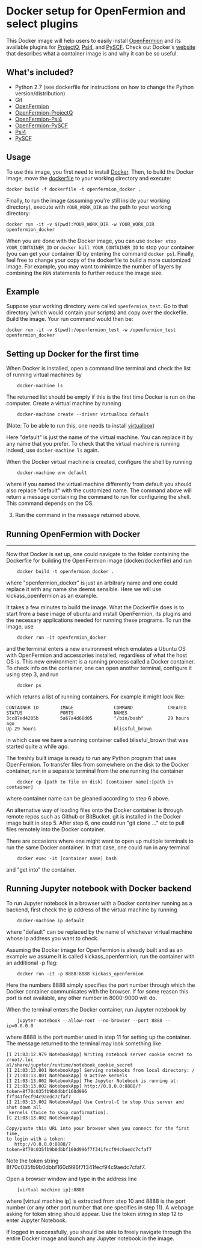 # Docker setup for OpenFermion and select plugins

This Docker image will help users to easily install [OpenFermion](https://github.com/quantumlib/OpenFermion) and its available plugins for [ProjectQ](https://github.com/ProjectQ-Framework/ProjectQ), [Psi4](https://github.com/quantumlib/OpenFermion-Psi4), and [PySCF](https://github.com/quantumlib/OpenFermion-PySCF). Check out Docker's [website](https://www.docker.com/what-container) that describes what a container image is and why it can be so useful.


## What's included?

- Python 2.7 (see dockerfile for instructions on how to change the Python version/distribution)
- Git
- [OpenFermion](https://github.com/quantumlib/OpenFermion)
- [OpenFermion-ProjectQ](https://github.com/quantumlib/OpenFermion-ProjectQ)
- [OpenFermion-Psi4](https://github.com/quantumlib/OpenFermion-Psi4)
- [OpenFermion-PySCF](https://github.com/quantumlib/OpenFermion-PySCF)
- [Psi4](http://www.psicode.org)
- [PySCF](https://github.com/sunqm/pyscf)


## Usage

To use this image, you first need to install [Docker](https://www.docker.com/).
Then, to build the Docker image, move the
[dockerfile](https://github.com/quantumlib/OpenFermion/blob/master/docker/dockerfile)
to your working directory and execute:

```
docker build -f dockerfile -t openfermion_docker .
```

Finally, to run the image (assuming you're still inside your working directory), execute with `YOUR_WORK_DIR` as the path to your working directory:

```
docker run -it -v $(pwd):YOUR_WORK_DIR -w YOUR_WORK_DIR openfermion_docker
```

When you are done with the Docker image, you can use `docker stop
YOUR_CONTAINER_ID` or `docker kill YOUR_CONTAINER_ID` to stop your container
(you can get your container ID by entering the command `docker ps`). Finally,
feel free to change your copy of the dockerfile to build a more customized
image. For example, you may want to minimze the number of layers by combining the `RUN` statements to further reduce the image size.


## Example

Suppose your working directory were called `openfermion_test`. Go to that
directory (which would contain your scripts) and copy over the dockefile. Build the image. Your run command would then be:

```
docker run -it -v $(pwd):/openfermion_test -w /openfermion_test openfermion_docker
```


## Setting up Docker for the first time


When Docker is installed, open a command line terminal and check the list of
running virtual machines by

```
	docker-machine ls
```

The returned list should be empty if this is the first time Docker is run on
the computer. Create a virtual machine by running

```
	docker-machine create --driver virtualbox default
```

(Note: To be able to run this, one needs to install [virtualbox](https://www.virtualbox.org/wiki/Downloads))

Here "default" is just the name of the virtual machine. You can replace it by
any name that you prefer. To check that the virtual machine is running indeed,
use `docker-machine ls` again.

When the Docker virtual machine is created, configure the shell by running

```
	docker-machine env default
```

where if you named the virtual machine differently from default you should also
replace "default" with the customized name. The command above will return a
message containing the command to run for configuring the shell. This command
depends on the OS.

3. Run the command in the message returned above.


## Running OpenFermion with Docker
-------------------------------

Now that Docker is set up, one could navigate to the folder containing the
Dockerfile for building the OpenFermion image (docker/dockerfile) and run

```
	docker build -t openfermion_docker .
```

where "openfermion_docker" is just an arbitrary name and one could replace it
with any name she deems sensible. Here we will use kickass_openfermion as an
example.

It takes a few minutes to build the image. What the Dockerfile does is to
start from a base image of ubuntu and install OpenFermion, its plugins and the
necessary applications needed for running these programs. To run the image, use

```
	docker run -it openfermion_docker
```

and the terminal enters a new environment which emulates a Ubuntu OS with
OpenFermion and accessories installed, regardless of what the host OS is. This
new environment is a running process called a Docker container. To check info
on the container, one can open another terminal, configure it using step 3, and
run

```
	docker ps
```

which returns a list of running containers. For example it might look like:

```
CONTAINER ID        IMAGE               COMMAND             CREATED             
STATUS              PORTS               NAMES
3cc87ed4205b        5a67a4d66d05        "/bin/bash"         29 hours ago        
Up 29 hours                             blissful_brown
```

in which case we have a running container called blissful_brown that was
started quite a while ago.

The freshly built image is ready to run any Python program that uses
OpenFermion. To transfer files from somewhere on the disk to the Docker
container, run in a separate terminal from the one running the container

```
	docker cp [path to file on disk] [container name]:[path in container]
```

where container name can be gleaned according to step 6 above.

An alternative way of loading files onto the Docker container is through
remote repos such as Github or BitBucket. git is installed in the Docker image
built in step 5. After step 6, one could run "git clone ..." etc to pull files
remotely into the Docker container.

There are occasions where one might want to open up multiple terminals to
run the same Docker container. In that case, one could run in any terminal

```
	docker exec -it [container name] bash
```

and "get into" the container.

## Running Jupyter notebook with Docker backend

To run Jupyter notebook in a browser with a Docker container running as a 
backend, first check the ip address of the virtual machine by running

```
	docker-machine ip default
```

where "default" can be replaced by the name of whichever virtual machine whose
ip address you want to check.

Assuming the Docker image for OpenFermion is already built and as an 
example we assume it is called kickass_openfermion, run the container with an
additional -p flag:

```
	docker run -it -p 8888:8888 kickass_openfermion
```

Here the numbers 8888 simply specifies the port number through which the Docker
container communicates with the browser. If for some reason this port is not
available, any other number in 8000-9000 will do.

When the terminal enters the Docker container, run Jupyter notebook by

```
	jupyter-notebook --allow-root --no-browser --port 8888 --ip=0.0.0.0
```

where 8888 is the port number used in step 11 for setting up the container.
The message returned to the terminal may look something like

```
[I 21:03:12.979 NotebookApp] Writing notebook server cookie secret to /root/.loc
al/share/jupyter/runtime/notebook_cookie_secret
[I 21:03:13.001 NotebookApp] Serving notebooks from local directory: /
[I 21:03:13.001 NotebookApp] 0 active kernels
[I 21:03:13.002 NotebookApp] The Jupyter Notebook is running at:
[I 21:03:13.002 NotebookApp] http://0.0.0.0:8888/?token=8f70c035fb9b0dbbf160d996
f7f341fecf94c9aedc7cfaf7
[I 21:03:13.002 NotebookApp] Use Control-C to stop this server and shut down all
 kernels (twice to skip confirmation).
[C 21:03:13.002 NotebookApp] 
    
Copy/paste this URL into your browser when you connect for the first time,
to login with a token:
   http://0.0.0.0:8888/?token=8f70c035fb9b0dbbf160d996f7f341fecf94c9aedc7cfaf7
```

Note the token string 8f70c035fb9b0dbbf160d996f7f341fecf94c9aedc7cfaf7.

Open a browser window and type in the address line

```
	[virtual machine ip]:8888
```

where [virtual machine ip] is extracted from step 10 and 8888 is the port 
number (or any other port number that one specifies in step 11). A webpage
asking for token string should appear. Use the token string in step 12 to
enter Jupyter Notebook.

If logged in successfully, you should be able to freely navigate through
the entire Docker image and launch any Jupyter notebook in the image.
